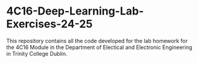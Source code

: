 # 4C16-Deep-Learning-Lab-Exercises-24-25
This repository contains all the code developed for the lab homework for the 4C16 Module in the Department of Electical and Electronic Engineering in Trinity College Dublin.

